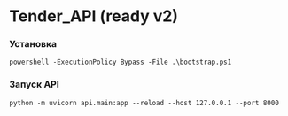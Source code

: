 # Tender_API (ready v2)

### Установка
```
powershell -ExecutionPolicy Bypass -File .\bootstrap.ps1
```

### Запуск API
```
python -m uvicorn api.main:app --reload --host 127.0.0.1 --port 8000
```
